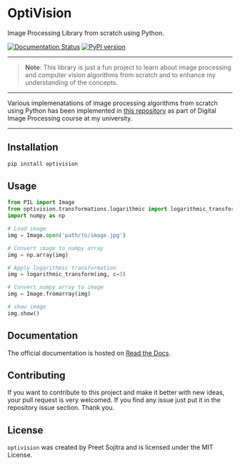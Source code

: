 # OptiVision

Image Processing Library from scratch using Python.

[![Documentation Status](https://readthedocs.org/projects/optivision/badge/?version=latest)](https://optivision.readthedocs.io/en/latest/?badge=latest)
[![PyPI version](https://badge.fury.io/py/optivision.svg)](https://badge.fury.io/py/optivision)
<!-- [![Downloads](https://pepy.tech/badge/optivision)](https://pepy.tech/project/optivision) -->

---

> **Note**: This library is just a fun project to learn about image processing and computer vision algorithms from scratch and to enhance my understanding of the concepts.

---
Various implemenatations of image processing algorithms from scratch using Python has been implemented in [this repository](https://github.com/Preet-Sojitra/DIP) as part of Digital Image Processing course at my university.

---
## Installation

```bash
pip install optivision
```

## Usage

```python
from PIL import Image
from optivision.transformations.logarithmic import logarithmic_transform
import numpy as np

# Load image
img = Image.open('path/to/image.jpg')

# Convert image to numpy array
img = np.array(img)

# Apply logarithmic transformation
img = logarithmic_transform(img, c=3)

# Convert numpy array to image
img = Image.fromarray(img)

# show image
img.show()
```

## Documentation

The official documentation is hosted on [Read the Docs](https://optivision.readthedocs.io/en/latest/index.html).

## Contributing

If you want to contribute to this project and make it better with new ideas, your pull request is very welcomed. If you find any issue just put it in the repository issue section. Thank you.

## License

`optivision` was created by Preet Sojitra and is licensed under the MIT License.

